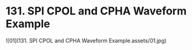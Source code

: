 # 131. SPI CPOL and CPHA Waveform Example



![01](131. SPI CPOL and CPHA Waveform Example.assets/01.jpg)